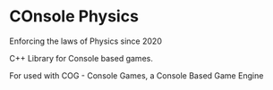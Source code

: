COnsole Physics
===============
Enforcing the laws of Physics since 2020

C++ Library for Console based games. 

For used with COG - Console Games, a Console Based Game Engine
